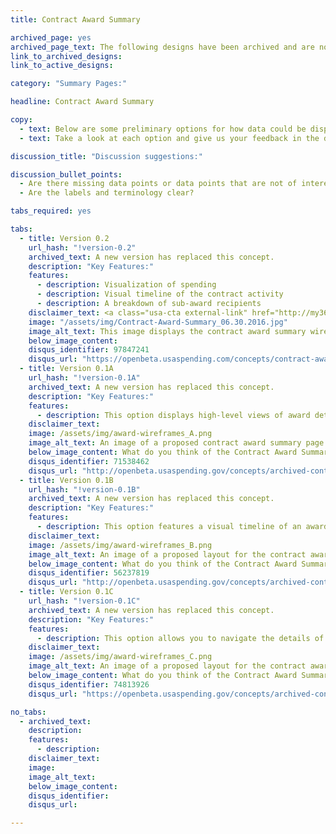 ```yaml
---
title: Contract Award Summary

archived_page: yes
archived_page_text: The following designs have been archived and are no longer being considered for implementation.
link_to_archived_designs:
link_to_active_designs:

category: "Summary Pages:"

headline: Contract Award Summary

copy:
  - text: Below are some preliminary options for how data could be displayed when you click on an Award ID in the Search results. Please keep in mind that combining features from the options could be the best solution.
  - text: Take a look at each option and give us your feedback in the discussion section at the bottom of each option.

discussion_title: "Discussion suggestions:"

discussion_bullet_points:
  - Are there missing data points or data points that are not of interest to you?
  - Are the labels and terminology clear?

tabs_required: yes

tabs:
  - title: Version 0.2
    url_hash: "!version-0.2"
    archived_text: A new version has replaced this concept.
    description: "Key Features:"
    features:
      - description: Visualization of spending
      - description: Visual timeline of the contract activity
      - description: A breakdown of sub-award recipients
    disclaimer_text: <a class="usa-cta external-link" href="http://my36m8.axshare.com/#g=1&p=contract_award_summary_v1&c=1" target="_blank">View an interactive version of the below image</a>
    image: "/assets/img/Contract-Award-Summary_06.30.2016.jpg"
    image_alt_text: This image displays the contract award summary wireframe. Across the top are three boxes, displaying the Award ID, the Total Award Amount, and the Period of Performance for the individual contract. In the left section are details on the Recipient, including the Recipient Name, address, DUNS, and type of recipient. Below this section are the details about the sub-recipients of the contract and other awards received by the recipient. To the right is a box with the Award Details, including the Awarding and Funding agencies, the appropriation account, the spending type, the contract type, NAICs and PS codes.  Below this box is a nested pie chart showing total award amount, the amount funded and the amount spent.  Across the bottom is a timeline of the transactions and the sub-awards.
    below_image_content:
    disqus_identifier: 97847241
    disqus_url: "https://openbeta.usaspending.com/concepts/contract-award-summary#!version-0.2"
  - title: Version 0.1A
    url_hash: "!version-0.1A"
    archived_text: A new version has replaced this concept.
    description: "Key Features:"
    features:
      - description: This option displays high-level views of award details, a table of the prime transactions and subawards, a spending-over-time graph, and a treemap showing data by funding agency and appropriations account.
    disclaimer_text:
    image: /assets/img/award-wireframes_A.png
    image_alt_text: An image of a proposed contract award summary page design. It features the award ID and recipient information at the top left of the page and the award amounts at the top right. The next section below contains more contract award details on the left and a timeline of award modifications on the right. The next section below features treemap graphics that illustrate the share of funding amounts divided among all of the funding offices as well as the distribution of obligations by appropriations account. The last section at the bottom contains a table view of the contract award's modifications. A tab exists to view sub awards.
    below_image_content: What do you think of the Contract Award Summary - Version A?
    disqus_identifier: 71538462
    disqus_url: "http://openbeta.usaspending.gov/concepts/archived-contract-award-summary#!version-0.1A"
  - title: Version 0.1B
    url_hash: "!version-0.1B"
    archived_text: A new version has replaced this concept.
    description: "Key Features:"
    features:
      - description: This option features a visual timeline of an award's transactions.
    disclaimer_text:
    image: /assets/img/award-wireframes_B.png
    image_alt_text: An image of a proposed layout for the contract award summary page that features the award ID, recipient information, agency information and contract description at the top left section, contract award values and contract term dates at the top right, and a vertical timeline of the contract activity in the bottom section which features information about modifications and sub awards displayed chronologically.
    below_image_content: What do you think of the Contract Award Summary - Version B?
    disqus_identifier: 56237819
    disqus_url: "http://openbeta.usaspending.gov/concepts/archived-contract-award-summary#!version-0.1B"
  - title: Version 0.1C
    url_hash: "!version-0.1C"
    archived_text: A new version has replaced this concept.
    description: "Key Features:"
    features:
      - description: This option allows you to navigate the details of the award and displays a table view of those details.
    disclaimer_text:
    image: /assets/img/award-wireframes_C.png
    image_alt_text: An image of a proposed layout for the contract award summary page that features the award ID, recipient information, agency information and contract description at the top left section, contract award values and contract term dates at the top right, and featured at the bottom of the page is a set of square buttons labeled with a count of various contract attributes that trigger the display of a table view to the left containing contract details corresponding to that button's label.
    below_image_content: What do you think of the Contract Award Summary - Version C?
    disqus_identifier: 74813926
    disqus_url: "https://openbeta.usaspending.gov/concepts/archived-contract-award-summary#!version-c"

no_tabs:
  - archived_text:
    description:
    features:
      - description:
    disclaimer_text:
    image:
    image_alt_text:
    below_image_content:
    disqus_identifier:
    disqus_url:

---
```

